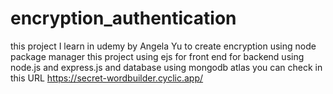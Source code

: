 # encryption_authentication
this project I learn in udemy by Angela Yu to create encryption using node package manager 
this project using ejs for front end
for backend using node.js and express.js
and database using mongodb atlas
 you can check in this URL https://secret-wordbuilder.cyclic.app/
